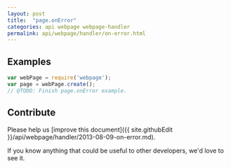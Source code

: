 ```yaml
---
layout: post
title:  "page.onError"
categories: api webpage webpage-handler
permalink: api/webpage/handler/on-error.html
---
```


## Examples

```javascript
var webPage = require('webpage');
var page = webPage.create();
// @TODO: Finish page.onError example.
```

## Contribute

Please help us [improve this document]({{ site.githubEdit }}/api/webpage/handler/2013-08-09-on-error.md).

If you know anything that could be useful to other developers, we'd love to see it.



